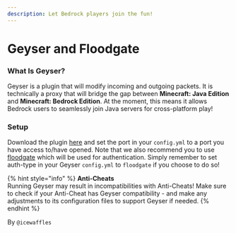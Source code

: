```yaml
---
description: Let Bedrock players join the fun!
---
```


# Geyser and Floodgate

### **What Is Geyser?**

Geyser is a plugin that will modify incoming and outgoing packets. It is technically a proxy that will bridge the gap between **Minecraft: Java Edition** and **Minecraft: Bedrock Edition**. At the moment, this means it allows Bedrock users to seamlessly join Java servers for cross-platform play!

### **Setup**

Download the plugin [here](https://geysermc.org/download) and set the port in your `config.yml` to a port you have access to/have opened. Note that we also recommend you to use [floodgate](https://wiki.geysermc.org/floodgate/setup/) which will be used for authentication. Simply remember to set auth-type in your Geyser `config.yml` to `floodgate` if you choose to do so!

{% hint style="info" %}
**Anti-Cheats** \
Running Geyser may result in incompatibilities with Anti-Cheats! Make sure to check if your Anti-Cheat has Geyser compatibility - and make any adjustments to its configuration files to support Geyser if needed.
{% endhint %}

By `@icewaffles`
